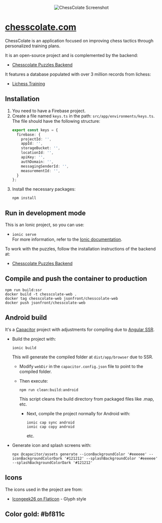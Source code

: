 <p align="center">
  <img src="https://github.com/json-alzate/ChessColate/blob/master/docs/images/chesscolate.com_puzzles_training-menu.png" alt="ChessColate Screenshot">
</p>

# [chesscolate.com](https://chesscolate.com/)

ChessColate is an application focused on improving chess tactics through personalized training plans.

It is an open-source project and is complemented by the backend:
- [Chesscolate Puzzles Backend](https://github.com/json-alzate/Chesscolate-puzzles-backend)

It features a database populated with over 3 million records from lichess:
- [Lichess Training](https://lichess.org/training)

## Installation

1. You need to have a Firebase project.
2. Create a file named `keys.ts` in the path: `src/app/environments/keys.ts`. The file should have the following structure:
    ```typescript
    export const keys = {
      firebase: {
        projectId: '',
        appId: '',
        storageBucket: '',
        locationId: '',
        apiKey: '',
        authDomain: '',
        messagingSenderId: '',
        measurementId: '',
      }
    };
    ```
3. Install the necessary packages:
    ```
    npm install
    ```

## Run in development mode

This is an Ionic project, so you can use:
- `ionic serve`  
  For more information, refer to the [Ionic documentation](https://ionicframework.com/docs/).

To work with the puzzles, follow the installation instructions of the backend at:
- [Chesscolate Puzzles Backend](https://github.com/json-alzate/Chesscolate-puzzles-backend)

## Compile and push the container to production

```
npm run build:ssr
docker build -t chesscolate-web .
docker tag chesscolate-web jsonfront/chesscolate-web
docker push jsonfront/chesscolate-web
```

## Android build

It's a [Capacitor](https://capacitorjs.com/) project with adjustments for compiling due to [Angular SSR](https://docs.angular.lat/guide/universal).

- Build the project with:
  ```
  ionic build
  ```
  This will generate the compiled folder at `dist/app/browser` due to SSR.

  - Modify `webDir` in the `capacitor.config.json` file to point to the compiled folder.
  - Then execute:
    ```
    npm run clean:build:android
    ```
    This script cleans the build directory from packaged files like .map, etc.

    - Next, compile the project normally for Android with:
      ```
      ionic cap sync android
      ionic cap copy android
      ```

      etc.
- Generate icon and splash screens with:
  ```
  npx @capacitor/assets generate --iconBackgroundColor '#eeeeee' --iconBackgroundColorDark '#121212' --splashBackgroundColor '#eeeeee' --splashBackgroundColorDark '#121212'
  ```

## Icons

The icons used in the project are from:
- [Icongeek26 on Flaticon](https://www.flaticon.com/authors/icongeek26) - Glyph style

## Color gold: #bf811c